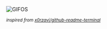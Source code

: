 <div align="justify">
<picture>
    <source media="(prefers-color-scheme: dark)" srcset="https://i.ibb.co/m546Vnjz/output-gif.gif">
    <source media="(prefers-color-scheme: light)" srcset="https://i.ibb.co/m546Vnjz/output-gif.gif">
    <img alt="GIFOS" src="https://i.ibb.co/m546Vnjz/output-gif.gif">
</picture>

<sub><i>inspired from [x0rzavi/github-readme-terminal](https://github.com/x0rzavi/github-readme-terminal)</i></sub>

</div>

<!-- Image deletion URL: https://ibb.co/B2Bq5hps/d5eb9d35af9488d6ca8091dfe694bc64 -->